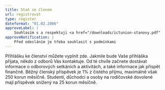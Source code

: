 ```yaml
---
title: Staň se členem
url: registrovat
type: register
dateformat: "01.02.2006"
approveLabel: |
    Souhlasím s a respektuji <a href="/downloads/ictunion-stanovy.pdf" target="_blank">stanovy</a> Odborové organizace pracujících v ICT.
approveNotification: |
    Před odesláním je třeba souhlasit s podmínkami
---
```

Příhlášku ke členství můžete vyplnit zde. Jakmile bude Vaše přihláška přijata, někdo z odborů Vás kontaktuje. Od té chvíle začnete dostávat informace o odborových setkáních a aktivitách, a také informace jak přispět finančně. Běžný členský příspěvek je 1% z čistého příjmu, maximálně však 250 korun měsíčně. Studenti, důchodci a osoby na rodičovské dovolené mají příspěvek snížený na 25 korun měsíčně.
